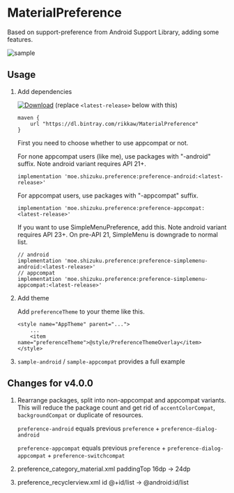 MaterialPreference
==================

Based on support-preference from Android Support Library, adding some features.

![sample](https://raw.githubusercontent.com/RikkaW/MaterialPreference/master/art/sample.gif)

## Usage

1. Add dependencies

   [![Download](https://api.bintray.com/packages/rikkaw/MaterialPreference/MaterialPreference-Android/images/download.svg)](https://bintray.com/rikkaw/MaterialPreference/MaterialPreference-Android/_latestVersion) (replace `<latest-release>` below with this)

   ```
   maven {
       url "https://dl.bintray.com/rikkaw/MaterialPreference" 
   }
   ```

   First you need to choose whether to use appcompat or not.

   For none appcompat users (like me), use packages with "-android" suffix. Note android variant requires API 21+.

   ```
   implementation 'moe.shizuku.preference:preference-android:<latest-release>'
   ```

   For appcompat users, use packages with "-appcompat" suffix.

   ```
   implementation 'moe.shizuku.preference:preference-appcompat:<latest-release>'
   ```
   
   If you want to use SimpleMenuPreference, add this. Note android variant requires API 23+. On pre-API 21, SimpleMenu is downgrade to normal list.
   ```
   // android
   implementation 'moe.shizuku.preference:preference-simplemenu-android:<latest-release>'
   // appcompat
   implementation 'moe.shizuku.preference:preference-simplemenu-appcompat:<latest-release>'
   ```
2. Add theme
   
   Add `preferenceTheme` to your theme like this.

   ```
   <style name="AppTheme" parent="...">
       ...
       <item name="preferenceTheme">@style/PreferenceThemeOverlay</item>
   </style>
   ```
3. `sample-android` / `sample-appcompat` provides a full example

## Changes for v4.0.0

1. Rearrange packages, split into non-appcompat and appcompat variants. This will reduce the package count and get rid of `accentColorCompat`, `backgroundCompat` or duplicate of resources.
   
   `preference-android` equals previous `preference` + `preference-dialog-android`

   `preference-appcompat` equals previous `preference` + `preference-dialog-appcompat` + `preference-switchcompat`
    
2. preference_category_material.xml paddingTop 16dp -> 24dp
3. preference_recyclerview.xml id @+id/list -> @android:id/list